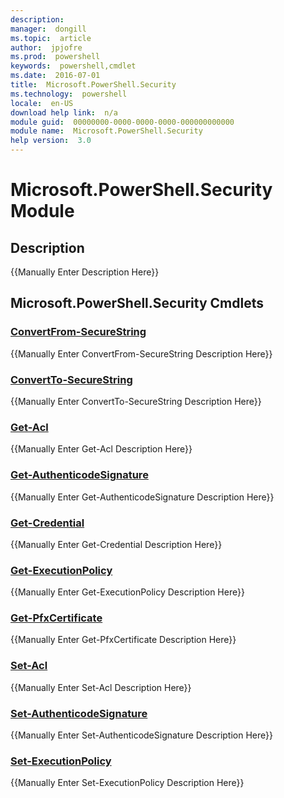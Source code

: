 ```yaml
---
description:  
manager:  dongill
ms.topic:  article
author:  jpjofre
ms.prod:  powershell
keywords:  powershell,cmdlet
ms.date:  2016-07-01
title:  Microsoft.PowerShell.Security
ms.technology:  powershell
locale:  en-US
download help link:  n/a
module guid:  00000000-0000-0000-0000-000000000000
module name:  Microsoft.PowerShell.Security
help version:  3.0
---
```



# Microsoft.PowerShell.Security Module
## Description
{{Manually Enter Description Here}}

## Microsoft.PowerShell.Security Cmdlets
### [ConvertFrom-SecureString](ConvertFrom-SecureString.md)
{{Manually Enter ConvertFrom-SecureString Description Here}}

### [ConvertTo-SecureString](ConvertTo-SecureString.md)
{{Manually Enter ConvertTo-SecureString Description Here}}

### [Get-Acl](Get-Acl.md)
{{Manually Enter Get-Acl Description Here}}

### [Get-AuthenticodeSignature](Get-AuthenticodeSignature.md)
{{Manually Enter Get-AuthenticodeSignature Description Here}}

### [Get-Credential](Get-Credential.md)
{{Manually Enter Get-Credential Description Here}}

### [Get-ExecutionPolicy](Get-ExecutionPolicy.md)
{{Manually Enter Get-ExecutionPolicy Description Here}}

### [Get-PfxCertificate](Get-PfxCertificate.md)
{{Manually Enter Get-PfxCertificate Description Here}}

### [Set-Acl](Set-Acl.md)
{{Manually Enter Set-Acl Description Here}}

### [Set-AuthenticodeSignature](Set-AuthenticodeSignature.md)
{{Manually Enter Set-AuthenticodeSignature Description Here}}

### [Set-ExecutionPolicy](Set-ExecutionPolicy.md)
{{Manually Enter Set-ExecutionPolicy Description Here}}

